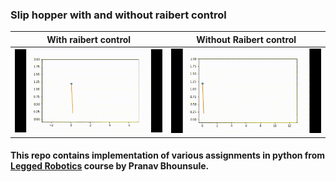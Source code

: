 ### Slip hopper with and without raibert control


|With raibert control | Without Raibert control|
|:-------------------:|:----------------------:|
| ![](results/raiberthopper.gif)|![](results/sliphopper.gif)|


#### This repo contains implementation of various assignments in python from [Legged Robotics](https://pab47.github.io/legs.html) course by Pranav Bhounsule.
